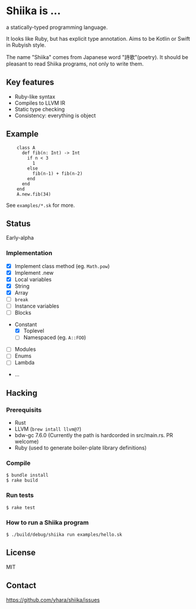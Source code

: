 # Shiika is ...

a statically-typed programming language.

It looks like Ruby, but has explicit type annotation.
Aims to be Kotlin or Swift in Rubyish style.

The name "Shiika" comes from Japanese word "詩歌"(poetry).
It should be pleasant to read Shiika programs, not only to write them.

## Key features

- Ruby-like syntax
- Compiles to LLVM IR
- Static type checking
- Consistency: everything is object

## Example

        class A
          def fib(n: Int) -> Int
            if n < 3
              1
            else
              fib(n-1) + fib(n-2)
            end
          end
        end
        A.new.fib(34)

See `examples/*.sk` for more.

## Status

Early-alpha

### Implementation

- [x] Implement class method (eg. `Math.pow`)
- [x] Implement .new
- [x] Local variables
- [x] String
- [x] Array
- [ ] `break`
- [ ] Instance variables
- [ ] Blocks
- Constant
  - [x] Toplevel
  - [ ] Namespaced (eg. `A::FOO`)
- [ ] Modules
- [ ] Enums
- [ ] Lambda
- ...

## Hacking

### Prerequisits

- Rust
- LLVM (`brew intall llvm@7`)
- bdw-gc 7.6.0 (Currently the path is hardcorded in src/main.rs. PR welcome)
- Ruby (used to generate boiler-plate library definitions)

### Compile

```
$ bundle install
$ rake build
```

### Run tests

```
$ rake test
```

### How to run a Shiika program

```
$ ./build/debug/shiika run examples/hello.sk
```

## License

MIT

## Contact

https://github.com/yhara/shiika/issues
